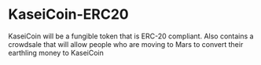 # KaseiCoin-ERC20
KaseiCoin will be a fungible token that is ERC-20 compliant. Also contains a crowdsale that will allow people who are moving to Mars to convert their earthling money to KaseiCoin
